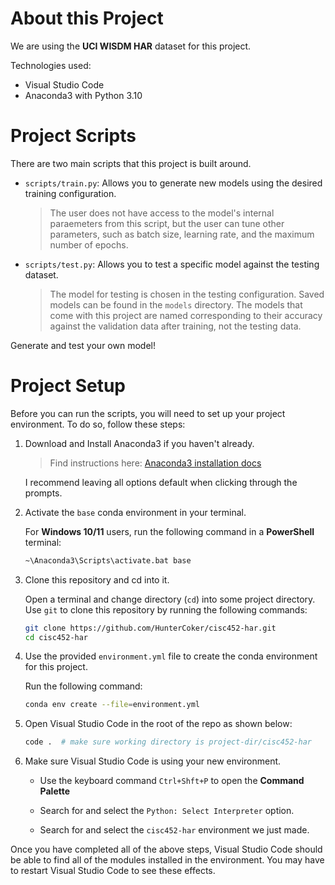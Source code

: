 # About this Project

We are using the **UCI WISDM HAR** dataset for this project.

Technologies used:
- Visual Studio Code
- Anaconda3 with Python 3.10

# Project Scripts

There are two main scripts that this project is built around.
- `scripts/train.py`: Allows you to generate new models using the desired training configuration.
  > The user does not have access to the model's internal paraemeters from this script, but the user can tune other parameters, such as batch size, learning rate, and the maximum number of epochs.

- `scripts/test.py`: Allows you to test a specific model against the testing dataset.
  > The model for testing is chosen in the testing configuration. Saved models can be found in the `models` directory. The models that come with this project are named corresponding to their accuracy against the validation data after training, not the testing data.

Generate and test your own model!

# Project Setup

Before you can run the scripts, you will need to set up your project environment. To do so, follow these steps:
1. Download and Install Anaconda3 if you haven't already.

   > Find instructions here:
   > [Anaconda3 installation docs](https://docs.conda.io/projects/conda/en/latest/user-guide/install/index.html)

   I recommend leaving all options default when clicking through the prompts.

2. Activate the `base` conda environment in your terminal.

   For **Windows 10/11** users, run the following command in a **PowerShell** terminal:

   ```bash
   ~\Anaconda3\Scripts\activate.bat base
   ```

3. Clone this repository and cd into it.

   Open a terminal and change directory (`cd`) into some project directory. Use `git` to clone this
   repository by running the following commands:

   ```bash
   git clone https://github.com/HunterCoker/cisc452-har.git
   cd cisc452-har
   ```

4. Use the provided `environment.yml` file to create the conda environment for this project.

   Run the following command:

   ```bash
   conda env create --file=environment.yml
   ```

5. Open Visual Studio Code in the root of the repo as shown below:

   ```bash
   code .  # make sure working directory is project-dir/cisc452-har
   ```

6. Make sure Visual Studio Code is using your new environment.

   - Use the keyboard command `Ctrl+Shft+P` to open the **Command Palette**

   - Search for and select the `Python: Select Interpreter` option.

   - Search for and select the `cisc452-har` environment we just made.

Once you have completed all of the above steps, Visual Studio Code should be able to find all of the modules installed in the environment. You may have to restart Visual Studio Code to see these effects.
